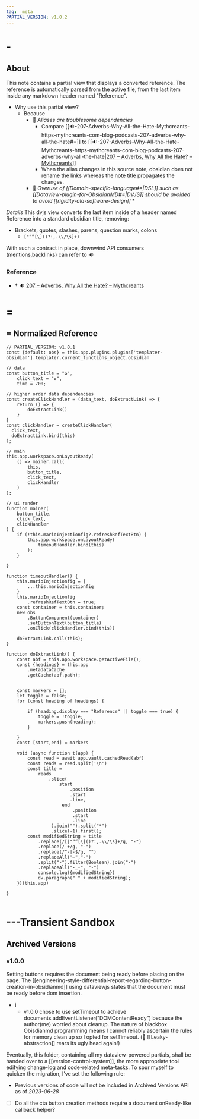 ```yaml
---
tag: _meta
PARTIAL_VERSION: v1.0.2
---
```

# -

## About

This note contains a partial view that displays a converted reference.
The reference is automatically parsed from the active file, from the last item inside any markdown header named "Reference".

* Why use this partial view?
  * Because
    * 📁 *Aliases are troublesome dependencies*
      * Compare [[🔉-207-Adverbs-Why-All-the-Hate-Mythcreants-https-mythcreants-com-blog-podcasts-207-adverbs-why-all-the-hate#=]] to [[🔉-207-Adverbs-Why-All-the-Hate-Mythcreants-https-mythcreants-com-blog-podcasts-207-adverbs-why-all-the-hate|[207 – Adverbs, Why All the Hate? – Mythcreants](https://mythcreants.com/blog/podcasts/207-adverbs-why-all-the-hate/)]]
      * When the alias changes in this source note, obsidian does not rename the links whereas the note title propagates the changes.
    * 📁 *Overuse of [[Domain-specific-language#=|DSL]]  such as [[Dataview-plugin-for-ObsidianMD#=|DVJS]] should be avoided to avoid [[rigidity-ala-software-design]]*
            *

*Details*
This dvjs view converts the last item inside of a header named Reference into a standard obsidian title, removing:
* Brackets, quotes, slashes, parens, question marks, colons
  * `["“”[\]()?:,.\\/\s]+)`

With such a contract in place, downwind API consumers (mentions,backlinks) can refer to 🔉

### Reference

* † 🔉 [207 – Adverbs, Why All the Hate? – Mythcreants](https://mythcreants.com/blog/podcasts/207-adverbs-why-all-the-hate/)

# =

## = Normalized Reference

```dataviewjs
// PARTIAL_VERSION: v1.0.1
const {default: obs} = this.app.plugins.plugins['templater-obsidian'].templater.current_functions_object.obsidian

// data
const button_title = "♻",
    click_text = "♻",
    time = 700;

// higher order data dependencies
const createClickHandler = (data_text, doExtractLink) => {
    return () => {
        doExtractLink()
    }
}
const clickHandler = createClickHandler(
  click_text, 
  doExtractLink.bind(this)
);

// main
this.app.workspace.onLayoutReady(
    () => mainer.call(
        this,
        button_title, 
        click_text, 
        clickHandler
    )   
);

// ui render
function mainer(
    button_title,
    click_text,
    clickHandler
) {
    if (!this.marioInjectionfig?.refreshRefTextBtn) {
        this.app.workspace.onLayoutReady(
            timeoutHandler.bind(this)
        );    
    }
    
}

function timeoutHandler() {
    this.marioInjectionfig = {
        ...this.marioInjectionfig
    }
    this.marioInjectionfig
        .refreshRefTextBtn = true;
    const container = this.container;
    new obs
        .ButtonComponent(container)
        .setButtonText(button_title)
        .onClick(clickHandler.bind(this))
    
    doExtractLink.call(this);
}

function doExtractLink() {
    const abf = this.app.workspace.getActiveFile();
    const {headings} = this.app
        .metadataCache
        .getCache(abf.path);
    
    
    const markers = [];
    let toggle = false;
    for (const heading of headings) {
    
        if (heading.display === "Reference" || toggle === true) {
            toggle = !toggle;
            markers.push(heading);
        }
        
    }
    const [start,end] = markers
    
    void (async function t(app) {
        const read = await app.vault.cachedRead(abf)
        const reads = read.split('\n')
        const title = 
            reads
                .slice(
                    start
                        .position
                        .start
                        .line,
                     end
                         .position
                         .start
                         .line
                 ).join("").split("*")
                 .slice(-1).first();
        const modifiedString = title
            .replace(/[|"“”[\]()?:,.\\/\s]+/g, "-")
            .replace(/-+/g, "-")
            .replace(/^-|-$/g, "")
            .replaceAll("–","-")
            .split("-").filter(Boolean).join("-")
            .replaceAll("-_-", "-")
            console.log({modifiedString})
            dv.paragraph(" " + modifiedString);
    })(this.app)

}


```

# ---Transient Sandbox

## Archived Versions

### v1.0.0

Setting buttons requires the document being ready before placing on the page. The [[engineering-style-differential-report-regarding-button-creation-in-obsidianmd]] using dataviewjs states that the document must be ready before dom insertion.  

* ℹ
  * v1.0.0 chose to use setTimeout to achieve documents.addEventListener("DOMContentReady") because the author(me) worried about cleanup. The nature of blackbox Obisdianmd programming means I cannot reliably ascertain the rules for memory clean up so I opted for setTimeout. (🤔 [[Leaky-abstraction]] rears its ugly head again!)

Eventually, this folder, containing all my dataview-powered partials,  shall be handed over to a [[version-control-system]], the more appropriate tool edifying change-log and code-related meta-tasks. To spur myself to quicken the migration, I've set the following rule:
* Previous versions of code will not be included in Archived Versions API as of *2023-06-28*

- [ ] Do all the cta button creation methods require a document onReady-like callback helper?
